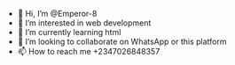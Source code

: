 - 👋 Hi, I’m @Emperor-8
- 👀 I’m interested in web development 
- 🌱 I’m currently learning html
- 💞️ I’m looking to collaborate on WhatsApp or this platform 
- 📫 How to reach me +2347026848357

<!---
Emperor-8/Emperor-8 is a ✨ special ✨ repository because its `README.md` (this file) appears on your GitHub profile.
You can click the Preview link to take a look at your changes.
--->
